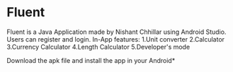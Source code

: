 # Fluent
 Fluent is a Java Application made by Nishant Chhillar using Android Studio.
 Users can register and login.
 In-App features:
 1.Unit converter
 2.Calculator
 3.Currency Calculator
 4.Length Calculator
 5.Developer's mode

Download the apk file and install the app in your Android*
